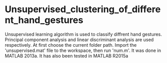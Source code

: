 # Unsupervised_clustering_of_different_hand_gestures
Unsupervised learning algorithm is used to classify diffrent hand gestures. Principal component analysis and linear discriminant analysis are used respectively.
At first choose the current folder path. Import the 'unsupervised.mat' file to the workspace, then run 'num.m'.
It was done in MATLAB 2013a. It has also been tested in MATLAB R2015a
